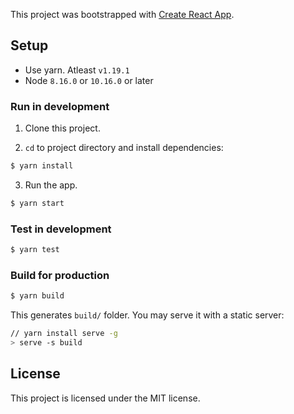 This project was bootstrapped with [Create React App](https://github.com/facebookincubator/create-react-app).

## Setup

- Use yarn. Atleast `v1.19.1`
- Node `8.16.0` or `10.16.0` or later

### Run in development

1. Clone this project.

2. `cd` to project directory and install dependencies:

```bash
$ yarn install
```

3. Run the app.

```bash
$ yarn start
```

### Test in development

```bash
$ yarn test
```

### Build for production

```bash
$ yarn build
```

This generates `build/` folder.
You may serve it with a static server:

```bash
// yarn install serve -g
> serve -s build
```

## License

This project is licensed under the MIT license.